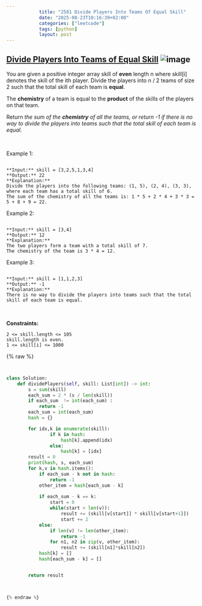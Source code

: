 ```yaml
---
            title: "2581 Divide Players Into Teams Of Equal Skill"
            date: "2025-08-23T10:16:39+02:00"
            categories: ["leetcode"]
            tags: [python]
            layout: post
---
```

            
## [Divide Players Into Teams of Equal Skill](https://leetcode.com/problems/divide-players-into-teams-of-equal-skill) ![image](https://img.shields.io/badge/Difficulty-Medium-orange)

You are given a positive integer array skill of **even** length n where skill[i] denotes the skill of the ith player. Divide the players into n / 2 teams of size 2 such that the total skill of each team is **equal**.

The **chemistry** of a team is equal to the **product** of the skills of the players on that team.

Return *the sum of the **chemistry** of all the teams, or return *-1* if there is no way to divide the players into teams such that the total skill of each team is equal.*

 

Example 1:

```

**Input:** skill = [3,2,5,1,3,4]
**Output:** 22
**Explanation:** 
Divide the players into the following teams: (1, 5), (2, 4), (3, 3), where each team has a total skill of 6.
The sum of the chemistry of all the teams is: 1 * 5 + 2 * 4 + 3 * 3 = 5 + 8 + 9 = 22.

```

Example 2:

```

**Input:** skill = [3,4]
**Output:** 12
**Explanation:** 
The two players form a team with a total skill of 7.
The chemistry of the team is 3 * 4 = 12.

```

Example 3:

```

**Input:** skill = [1,1,2,3]
**Output:** -1
**Explanation:** 
There is no way to divide the players into teams such that the total skill of each team is equal.

```

 

**Constraints:**

	2 <= skill.length <= 105
	skill.length is even.
	1 <= skill[i] <= 1000

{% raw %}


```python


class Solution:
    def dividePlayers(self, skill: List[int]) -> int:
        s = sum(skill)
        each_sum = 2 * (s / len(skill))
        if each_sum  != int(each_sum) :
            return -1
        each_sum = int(each_sum)
        hash = {}

        for idx,k in enumerate(skill):
                if k in hash:
                    hash[k].append(idx)
                else:
                    hash[k] = [idx]
        result = 0
        print(hash, s, each_sum)
        for k,v in hash.items():
            if each_sum - k not in hash:
                return -1
            other_item = hash[each_sum - k]
            
            if each_sum - k == k:
                start = 0
                while(start < len(v)):
                    result += (skill[v[start]] * skill[v[start+1]])
                    start += 2
            else:
                if len(v) != len(other_item):
                    return -1
                for n1, n2 in zip(v, other_item):
                    result += (skill[n1]*skill[n2])
            hash[k] = []
            hash[each_sum - k] = []


        return result
        


{% endraw %}
```

